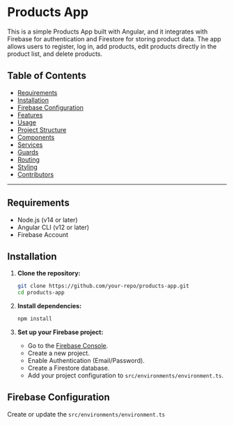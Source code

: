 # Products App

This is a simple Products App built with Angular, and it integrates with Firebase for authentication and Firestore for storing product data. The app allows users to register, log in, add products, edit products directly in the product list, and delete products.

## Table of Contents
- [Requirements](#requirements)
- [Installation](#installation)
- [Firebase Configuration](#firebase-configuration)
- [Features](#features)
- [Usage](#usage)
- [Project Structure](#project-structure)
- [Components](#components)
- [Services](#services)
- [Guards](#guards)
- [Routing](#routing)
- [Styling](#styling)
- [Contributors](#contributors)

---

## Requirements

- Node.js (v14 or later)
- Angular CLI (v12 or later)
- Firebase Account

## Installation

1. **Clone the repository:**
    ```sh
    git clone https://github.com/your-repo/products-app.git
    cd products-app
    ```

2. **Install dependencies:**
    ```sh
    npm install
    ```

3. **Set up your Firebase project:**
    - Go to the [Firebase Console](https://console.firebase.google.com/).
    - Create a new project.
    - Enable Authentication (Email/Password).
    - Create a Firestore database.
    - Add your project configuration to `src/environments/environment.ts`.

## Firebase Configuration

Create or update the `src/environments/environment.ts`
